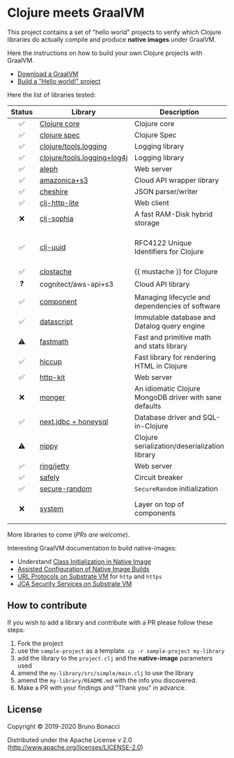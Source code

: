 # Clojure meets GraalVM

This project contains a set of "hello world" projects to verify which
Clojure libraries do actually compile and produce **native images**
under GraalVM.

Here the instructions on how to build your own Clojure projects with GraalVM.

  - [Download a GraalVM](https://github.com/graalvm/graalvm-ce-builds/releases)
  - [Build a "Hello world!" project](./doc/clojure-graalvm-native-binary.md)


Here the list of libraries tested:

| Status             | Library                                              | Description                                            | Remarks                        |
|:------------------:|------------------------------------------------------|--------------------------------------------------------|--------------------------------|
| :white_check_mark: | [Clojure core](./clojure)                            | Clojure core                                           |                                |
| :white_check_mark: | [clojure spec](./spec)                               | Clojure Spec                                           |                                |
| :white_check_mark: | [clojure/tools.logging](./tools-logging)             | Logging library                                        |                                |
| :white_check_mark: | [clojure/tools.logging+log4j](./tools-logging-log4j) | Logging library                                        |                                |
| :white_check_mark: | [aleph](./aleph)                                     | Web server                                             |                                |
| :white_check_mark: | [amazonica+s3](./amazonica-s3)                       | Cloud API wrapper library                              |                                |
| :white_check_mark: | [cheshire](./cheshire)                               | JSON parser/writer                                     |                                |
| :white_check_mark: | [clj-http-lite](./clj-http-lite)                     | Web client                                             |                                |
| :x:                | [clj-sophia](./clj-sophia)                           | A fast RAM-Disk hybrid storage                         | *Runtime error/JNA*            |
| :white_check_mark: | [clj-uuid](./clj-uuid)                               | RFC4122 Unique Identifiers for Clojure                 | No objects in namespaced uuids |
| :white_check_mark: | [clostache](./clostache)                             | {{ mustache }} for Clojure                             |                                |
| :question:         | cognitect/aws-api+s3                                 | Cloud API library                                      |                                |
| :white_check_mark: | [component](./component)                             | Managing lifecycle and dependencies of software        |                                |
| :white_check_mark: | [datascript](./datascript)                           | Immutable database and Datalog query engine            |                                |
| :warning:          | [fastmath](./fastmath)                               | Fast and primitive math and stats library              | *See README*                   |
| :white_check_mark: | [hiccup](./hiccup)                                   | Fast library for rendering HTML in Clojure             |                                |
| :white_check_mark: | [http-kit](./http-kit)                               | Web server                                             | *Web client :x:*               |
| :x:                | [monger](./monger)                                   | An idiomatic Clojure MongoDB driver with sane defaults |                                |
| :white_check_mark: | [next.jdbc + honeysql](./next-jdbc)                  | Database driver and SQL-in-Clojure                     |                                |
| :warning:          | [nippy](./nippy)                                     | Clojure serialization/deserialization library          | *Can't serialize exceptions*   |
| :white_check_mark: | [ring/jetty](./ring-jetty)                           | Web server                                             |                                |
| :white_check_mark: | [safely](./safely)                                   | Circuit breaker                                        |                                |
| :white_check_mark: | [secure-random](./secure-random)                     | `SecureRandom` initialization                          |                                |
| :x:                | [system](./system)                                   | Layer on top of components                             | *Buildtime error, see Readme*  |


More libraries to come (*PRs are welcome*).

Interesting GraalVM documentation to build native-images:

  - Understand [Class Initialization in Native Image](https://github.com/oracle/graal/blob/master/substratevm/CLASS-INITIALIZATION.md)
  - [Assisted Configuration of Native Image Builds](https://github.com/oracle/graal/blob/master/substratevm/CONFIGURE.md)
  - [URL Protocols on Substrate VM](https://github.com/oracle/graal/blob/master/substratevm/URL-PROTOCOLS.md) for `http` and `https`
  - [JCA Security Services on Substrate VM](https://github.com/oracle/graal/blob/master/substratevm/JCA-SECURITY-SERVICES.md)


## How to contribute

If you wish to add a library and contribute with a PR please follow these steps:

  1. Fork the project
  2. use the `sample-project` as a template. `cp -r sample-project my-library`
  3. add the library to the `project.clj` and the **native-image** parameters used
  4. amend the `my-library/src/simple/main.clj` to use the library
  5. amend the `my-library/README.md` with the info you discovered.
  6. Make a PR with your findings and "Thank you" in advance.

## License

Copyright © 2019-2020 Bruno Bonacci

Distributed under the Apache License v 2.0 (http://www.apache.org/licenses/LICENSE-2.0)
